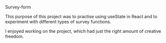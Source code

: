 Survey-form

This purpose of this project was to practise using useState in React and to experiment with different types of survey functions. 

I enjoyed working on the project, which had just the right amount of creative freedom. 

